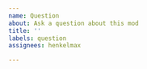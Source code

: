 ```yaml
---
name: Question
about: Ask a question about this mod
title: ''
labels: question
assignees: henkelmax

---
```

